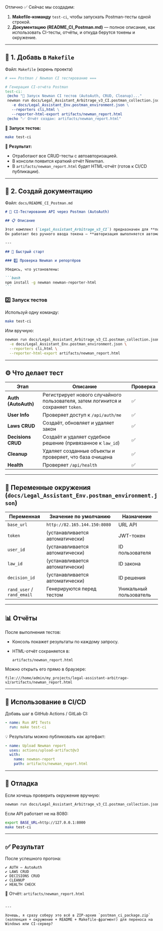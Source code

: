 Отлично ✅
Сейчас мы создадим:

1. **Makefile-команду** `test-ci`, чтобы запускать Postman-тесты одной строкой.
2. **Документацию (README_CI_Postman.md)** — полное описание, как использовать CI-тесты, отчёты, и откуда берутся токены и окружение.

---

## 🧩 1. Добавь в `Makefile`

Файл: `Makefile` (корень проекта)

```makefile
# === Postman / Newman CI тестирование ===

# Генерация CI-отчёта Postman
test-ci:
 @echo "🚀 Запуск Newman CI тестов (AutoAuth, CRUD, Cleanup)..."
 newman run docs/Legal_Assistant_Arbitrage_v3_CI.postman_collection.json \
   -e docs/Legal_Assistant_Env.postman_environment.json \
   --reporters cli,html \
   --reporter-html-export artifacts/newman_report.html
 @echo "✅ Отчёт создан: artifacts/newman_report.html"
```

📌 **Запуск тестов:**

```bash
make test-ci
```

🎯 **Результат:**

- Отработают все CRUD-тесты с автоавторизацией.
- В консоли появится краткий отчёт Newman.
- В `artifacts/newman_report.html` будет HTML-отчёт (готов к CI/CD публикации).

---

## 📘 2. Создай документацию

Файл: `docs/README_CI_Postman.md`

````markdown
# 🧪 CI-Тестирование API через Postman (AutoAuth)

## 📋 Описание

Этот комплект (`Legal_Assistant_Arbitrage_v3_CI`) предназначен для **полностью автономного тестирования API** проекта _Legal Assistant Arbitrage v2_.
Он работает без ручного ввода токена — **авторизация выполняется автоматически**.

---

## 🚀 Быстрый старт

### 1️⃣ Проверка Newman и репортёров

Убедись, что установлены:

```bash
npm install -g newman newman-reporter-html
```
````

### 2️⃣ Запуск тестов

Используй одну команду:

```bash
make test-ci
```

Или вручную:

```bash
newman run docs/Legal_Assistant_Arbitrage_v3_CI.postman_collection.json \
  -e docs/Legal_Assistant_Env.postman_environment.json \
  --reporters cli,html \
  --reporter-html-export artifacts/newman_report.html
```

---

## ⚙️ Что делает тест

| Этап                | Описание                                                                          | Проверка |
| ------------------- | --------------------------------------------------------------------------------- | -------- |
| **Auth (AutoAuth)** | Регистрирует нового случайного пользователя, затем логинится и сохраняет `token`. | ✅       |
| **User Info**       | Проверяет доступ к `/api/auth/me`                                                 | ✅       |
| **Laws CRUD**       | Создаёт, обновляет и удаляет закон                                                | ✅       |
| **Decisions CRUD**  | Создаёт и удаляет судебное решение (привязанное к `law_id`)                       | ✅       |
| **Cleanup**         | Удаляет созданные объекты и проверяет, что база очищена                           | ✅       |
| **Health**          | Проверяет `/api/health`                                                           | ✅       |

---

## 🧰 Переменные окружения (`docs/Legal_Assistant_Env.postman_environment.json`)

| Переменная                 | Значение по умолчанию           | Назначение              |
| -------------------------- | ------------------------------- | ----------------------- |
| `base_url`                 | `http://82.165.144.150:8080`    | URL API                 |
| `token`                    | (устанавливается автоматически) | JWT-токен               |
| `user_id`                  | (устанавливается автоматически) | ID пользователя         |
| `law_id`                   | (устанавливается автоматически) | ID закона               |
| `decision_id`              | (устанавливается автоматически) | ID решения              |
| `rand_user` / `rand_email` | Генерируются перед тестом       | Уникальный пользователь |

---

## 📊 Отчёты

После выполнения тестов:

- Консоль покажет результаты по каждому запросу.
- HTML-отчёт сохраняется в:

  ```
  artifacts/newman_report.html
  ```

Можно открыть его прямо в браузере:

```
file:///home/admin/my_projects/legal-assistant-arbitrage-v2/artifacts/newman_report.html
```

---

## 🧩 Использование в CI/CD

Добавь шаг в GitHub Actions / GitLab CI:

```yaml
- name: Run API Tests
  run: make test-ci
```

💡 Результаты можно публиковать как артефакт:

```yaml
- name: Upload Newman report
  uses: actions/upload-artifact@v3
  with:
    name: newman-report
    path: artifacts/newman_report.html
```

---

## 🧠 Отладка

Если хочешь проверить окружение вручную:

```bash
newman run docs/Legal_Assistant_Arbitrage_v3_CI.postman_collection.json -d --verbose
```

Если API работает не на 8080:

```bash
export BASE_URL=http://127.0.0.1:8000
make test-ci
```

---

## ✅ Результат

После успешного прогона:

```
✔ AUTH — AutoAuth
✔ LAWS CRUD
✔ DECISIONS CRUD
✔ CLEANUP
✔ HEALTH CHECK
```

🎯 Отчёт: `artifacts/newman_report.html`

```

---

Хочешь, я сразу соберу это всё в ZIP-архив `postman_ci_package.zip` (коллекция + окружение + README + Makefile-фрагмент) для переноса на Windows или CI-сервер?
```
